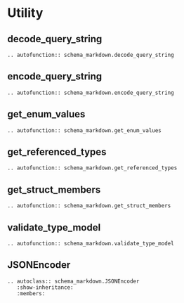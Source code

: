 # Utility


## decode_query_string

~~~ {eval-rst}
.. autofunction:: schema_markdown.decode_query_string
~~~


## encode_query_string

~~~ {eval-rst}
.. autofunction:: schema_markdown.encode_query_string
~~~


## get_enum_values

~~~ {eval-rst}
.. autofunction:: schema_markdown.get_enum_values
~~~


## get_referenced_types

~~~ {eval-rst}
.. autofunction:: schema_markdown.get_referenced_types
~~~


## get_struct_members

~~~ {eval-rst}
.. autofunction:: schema_markdown.get_struct_members
~~~


## validate_type_model

~~~ {eval-rst}
.. autofunction:: schema_markdown.validate_type_model
~~~


## JSONEncoder

~~~ {eval-rst}
.. autoclass:: schema_markdown.JSONEncoder
   :show-inheritance:
   :members:
~~~
